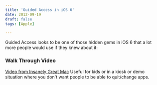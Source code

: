 ```yaml
---
title: 'Guided Access in iOS 6'
date: 2012-09-19
draft: false
tags: [Apple]

---
```


Guided Access looks to be one of those hidden gems in iOS 6 that a lot more people would use if they knew about it:

### Walk Through Video

[Video from Insanely Great Mac](http://www.insanely-great.com/news.php?id=12551) Useful for kids or in a kiosk or demo situation where you don't want people to be able to quit/change apps.